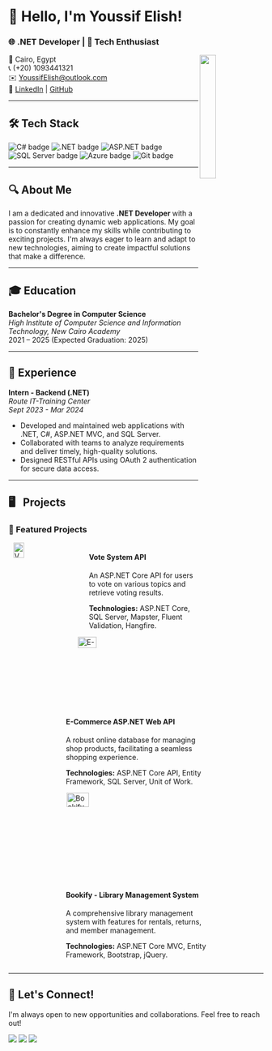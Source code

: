 # 👋 Hello, I'm Youssif Elish!

### 🌐 .NET Developer | 🚀 Tech Enthusiast
<img src="https://avatars.githubusercontent.com/u/583231?v=4" align="right" width="25%"/>

📍 Cairo, Egypt  
📞 (+20) 1093441321  
✉️ [YoussifElish@outlook.com](mailto:YoussElish@outlook.com)  
🔗 [LinkedIn](https://www.linkedin.com/in/youssif-elish/) | [GitHub](https://github.com/YoussifElish)

---

## 🛠️ Tech Stack

<div>
    <img src="https://img.shields.io/badge/C%23-239120?style=flat&logo=csharp&logoColor=white" alt="C# badge"/>
    <img src="https://img.shields.io/badge/.NET-512BD4?style=flat&logo=.net&logoColor=white" alt=".NET badge"/>
    <img src="https://img.shields.io/badge/ASP.NET%20MVC-5C2D8D?style=flat&logo=aspdotnet&logoColor=white" alt="ASP.NET badge"/>
    <img src="https://img.shields.io/badge/SQL%20Server-CC2927?style=flat&logo=microsoftsqlserver&logoColor=white" alt="SQL Server badge"/>
    <img src="https://img.shields.io/badge/Azure-0078D4?style=flat&logo=microsoftazure&logoColor=white" alt="Azure badge"/>
    <img src="https://img.shields.io/badge/Git-F05032?style=flat&logo=git&logoColor=white" alt="Git badge"/>
</div>

---

## 🔍 About Me

I am a dedicated and innovative **.NET Developer** with a passion for creating dynamic web applications. My goal is to constantly enhance my skills while contributing to exciting projects. I'm always eager to learn and adapt to new technologies, aiming to create impactful solutions that make a difference.

---

## 🎓 Education

**Bachelor's Degree in Computer Science**  
*High Institute of Computer Science and Information Technology, New Cairo Academy*  
2021 – 2025 (Expected Graduation: 2025)

---

## 💼 Experience

**Intern - Backend (.NET)**  
*Route IT-Training Center*  
*Sept 2023 - Mar 2024*  
- Developed and maintained web applications with .NET, C#, ASP.NET MVC, and SQL Server.
- Collaborated with teams to analyze requirements and deliver timely, high-quality solutions.
- Designed RESTful APIs using OAuth 2 authentication for secure data access.

---

## 🖥 &nbsp; Projects

### 🌟 Featured Projects

<div style="display: flex; flex-wrap: wrap; justify-content: space-around;">
    <a href="https://github.com/YoussifElish/Vote-System-API">
        <img src="https://github-readme-stats.vercel.app/api/pin/?username=YoussifElish&repo=Vote-System-API&bg_color=0d1116&title_color=ce09ec&text_color=a4aacb&icon_color=007ec6" alt="Vote System API" width="40%"/>
    </a>
    <div style="width: 55%;">
        <h4>Vote System API</h4>
        <p>An ASP.NET Core API for users to vote on various topics and retrieve voting results.</p>
        <p><strong>Technologies:</strong> ASP.NET Core, SQL Server, Mapster, Fluent Validation, Hangfire.</p>
    </div>
</div>

<div style="display: flex; flex-wrap: wrap; justify-content: space-around;">
    <a href="https://github.com/YoussifElish/E-Commerce-Web-API">
        <img src="https://github-readme-stats.vercel.app/api/pin/?username=YoussifElish&repo=E-Commerce-Web-API&bg_color=0d1116&title_color=ce09ec&text_color=a4aacb&icon_color=007ec6" alt="E-Commerce ASP.NET Web API" width="40%"/>
    </a>
    <div style="width: 55%;">
        <h4>E-Commerce ASP.NET Web API</h4>
        <p>A robust online database for managing shop products, facilitating a seamless shopping experience.</p>
        <p><strong>Technologies:</strong> ASP.NET Core API, Entity Framework, SQL Server, Unit of Work.</p>
    </div>
</div>

<div style="display: flex; flex-wrap: wrap; justify-content: space-around;">
    <a href="https://github.com/YoussifElish/Bookify">
        <img src="https://github-readme-stats.vercel.app/api/pin/?username=YoussifElish&repo=Bookify&bg_color=0d1116&title_color=ce09ec&text_color=a4aacb&icon_color=007ec6" alt="Bookify - Library Management System" width="40%"/>
    </a>
    <div style="width: 55%;">
        <h4>Bookify - Library Management System</h4>
        <p>A comprehensive library management system with features for rentals, returns, and member management.</p>
        <p><strong>Technologies:</strong> ASP.NET Core MVC, Entity Framework, Bootstrap, jQuery.</p>
    </div>
</div>

---

## 🤝 Let's Connect!

I'm always open to new opportunities and collaborations. Feel free to reach out!

<p>
    <a href="https://www.linkedin.com/in/youssif-elish"><img src="https://img.shields.io/badge/linkedin-%230177B5?style=flat&logo=linkedin&logoColor=white"/></a>
    <a href="https://www.instagram.com/youssif._elish"><img src="https://img.shields.io/badge/instagram-%23E4415F?style=flat&logo=instagram&logoColor=white"/></a>
    <a href="https://www.facebook.com/youssef.elish/"><img src="https://img.shields.io/badge/facebook-%234B8B3B?style=flat&logo=facebook&logoColor=white"/></a>
</p>
